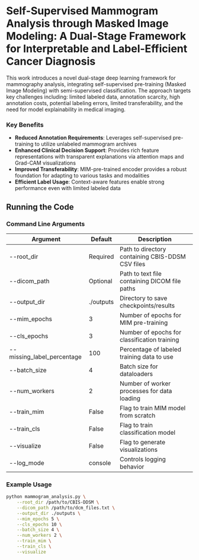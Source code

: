# Self-Supervised Mammogram Analysis through Masked Image Modeling: A Dual-Stage Framework for Interpretable and Label-Efficient Cancer Diagnosis

This work introduces a novel dual-stage deep learning framework for mammography analysis, integrating self-supervised pre-training (Masked Image Modeling) with semi-supervised classification. The approach targets key challenges including: limited labeled data, annotation scarcity, high annotation costs, potential labeling errors, limited transferability, and the need for model explainability in medical imaging.

### Key Benefits

- **Reduced Annotation Requirements**: Leverages self-supervised pre-training to utilize unlabeled mammogram archives
- **Enhanced Clinical Decision Support**: Provides rich feature representations with transparent explanations via attention maps and Grad-CAM visualizations
- **Improved Transferability**: MIM-pre-trained encoder provides a robust foundation for adapting to various tasks and modalities
- **Efficient Label Usage**: Context-aware features enable strong performance even with limited labeled data


## Running the Code

### Command Line Arguments

| Argument | Default | Description |
|----------|---------|-------------|
| --root_dir | Required | Path to directory containing CBIS-DDSM CSV files |
| --dicom_path | Optional | Path to text file containing DICOM file paths |
| --output_dir | ./outputs | Directory to save checkpoints/results |
| --mim_epochs | 3 | Number of epochs for MIM pre-training |
| --cls_epochs | 3 | Number of epochs for classification training |
| --missing_label_percentage | 100 | Percentage of labeled training data to use |
| --batch_size | 4 | Batch size for dataloaders |
| --num_workers | 2 | Number of worker processes for data loading |
| --train_mim | False | Flag to train MIM model from scratch |
| --train_cls | False | Flag to train classification model |
| --visualize | False | Flag to generate visualizations |
| --log_mode | console | Controls logging behavior |

### Example Usage

```bash
python mammogram_analysis.py \
    --root_dir /path/to/CBIS-DDSM \
    --dicom_path /path/to/dcm_files.txt \
    --output_dir ./outputs \
    --mim_epochs 5 \
    --cls_epochs 10 \
    --batch_size 4 \
    --num_workers 2 \
    --train_mim \
    --train_cls \
    --visualize
